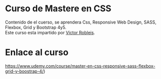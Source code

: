# Curso de Mastere en CSS
Contenido de el cuerso, se aprendera Css, Responsive Web Design, SASS, Flexbox, Grid y Bootstrap 4y5.
<br/>
Este curso esta impartido por [Víctor Robleis](https://www.udemy.com/user/victor-robles-2/).
# Enlace al curso
https://www.udemy.com/course/master-en-css-responsive-sass-flexbox-grid-y-boostrap-4/)


